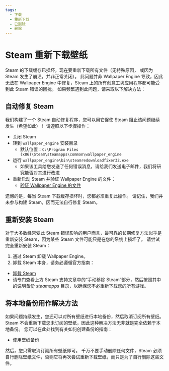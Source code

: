 ```yaml
---
tags:
  - 下载
  - 重新下载
  - 已删除
  - 删除
---
```


# Steam 重新下载壁纸

Steam 的下载缓存已损坏，现在要重新下载所有文件（无特殊原因， 或因为 Steam 发生了崩溃，并非正常关闭）。 此问题并非 Wallpaper Engine 导致，因此无法在 Wallpaper Engine 中修复，Steam 上的所有创意工坊应用程序都可能受到此 Steam 错误的困扰。 如果频繁遇到此问题，请采取以下解决方法：

## 自动修复 Steam
我们构建了一个 Steam 自动修复程序，您可以用它促使 Steam 阻止该问题继续发生（希望如此）！ 请遵照以下步骤操作：
* 关闭 Steam
* 转到 `wallpaper_engine` 安装目录
  * 默认位置：`C:\Program Files (x86)\Steam\steamapps\common\wallpaper_engine`
* 运行 `wallpaper_engine\bin\steamredownloadfixer32.exe`
  * 如果该工具给您发送了任何错误消息，请给我们发送电子邮件，我们将研究能否对其进行改进
* 重新启动 Steam 并验证 Wallpaper Engine 的文件：
  * [验证 Wallpaper Engine 的文件](https://support.steampowered.com/kb_article.php?ref=2037-QEUH-3335)

遗憾的是，每当 Steam 下载缓存损坏时，您都必须重复此操作。 请记住，我们并未参与构建 Steam，因而无法自行修复 Steam。

## 重新安装 Steam

对于大多数经常受此 Steam 错误影响的用户而言，最可靠的长期修复方法似乎是重新安装 Steam，因为某些 Steam 文件可能只是在您的系统上损坏了。 请尝试完全重新安装 Steam：

1. 通过 Steam 卸载 Wallpaper Engine。
2. 卸载 Steam 本身，请务必遵循官方指南：
  * [卸载 Steam](https://support.steampowered.com/kb_article.php?ref=9609-OBMP-2526)
  * 请专门查看上方 Steam 支持文章中的“手动移除 Steam”部分，然后按照其中的说明备份 *steamapps* 目录，以确保您不必重新下载您的所有游戏。

## 将本地备份用作解决方法

如果问题持续发生，您还可以对所有壁纸进行本地备份，然后取消订阅所有壁纸。 Steam 不会重新下载您未订阅的壁纸，因此这种解决方法无非就是完全依赖于本地备份。 您可以在此处找到有关如何创建备份的指南：

* [使用壁纸备份](/steam/backup)

然后，您只需取消订阅所有壁纸即可。 千万不要手动删除任何文件，Steam 必须自行删除壁纸文件，否则它将再次尝试重新下载壁纸，而只是为了自行删除这些文件。